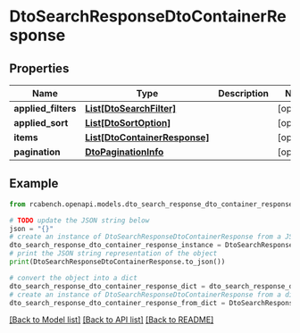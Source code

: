 # DtoSearchResponseDtoContainerResponse


## Properties

Name | Type | Description | Notes
------------ | ------------- | ------------- | -------------
**applied_filters** | [**List[DtoSearchFilter]**](DtoSearchFilter.md) |  | [optional] 
**applied_sort** | [**List[DtoSortOption]**](DtoSortOption.md) |  | [optional] 
**items** | [**List[DtoContainerResponse]**](DtoContainerResponse.md) |  | [optional] 
**pagination** | [**DtoPaginationInfo**](DtoPaginationInfo.md) |  | [optional] 

## Example

```python
from rcabench.openapi.models.dto_search_response_dto_container_response import DtoSearchResponseDtoContainerResponse

# TODO update the JSON string below
json = "{}"
# create an instance of DtoSearchResponseDtoContainerResponse from a JSON string
dto_search_response_dto_container_response_instance = DtoSearchResponseDtoContainerResponse.from_json(json)
# print the JSON string representation of the object
print(DtoSearchResponseDtoContainerResponse.to_json())

# convert the object into a dict
dto_search_response_dto_container_response_dict = dto_search_response_dto_container_response_instance.to_dict()
# create an instance of DtoSearchResponseDtoContainerResponse from a dict
dto_search_response_dto_container_response_from_dict = DtoSearchResponseDtoContainerResponse.from_dict(dto_search_response_dto_container_response_dict)
```
[[Back to Model list]](../README.md#documentation-for-models) [[Back to API list]](../README.md#documentation-for-api-endpoints) [[Back to README]](../README.md)


